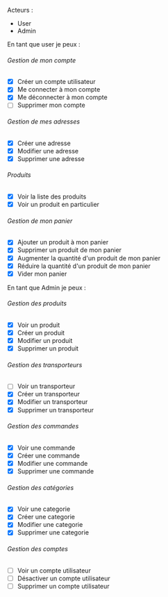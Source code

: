 <!-- @format -->

Acteurs :

- User
- Admin

En tant que user je peux :

###### Gestion de mon compte

- [x] Créer un compte utilisateur
- [x] Me connecter à mon compte
- [x] Me déconnecter à mon compte
- [ ] Supprimer mon compte

###### Gestion de mes adresses

- [x] Créer une adresse
- [x] Modifier une adresse
- [x] Supprimer une adresse

###### Produits

- [x] Voir la liste des produits
- [x] Voir un produit en particulier

###### Gestion de mon panier

- [x] Ajouter un produit à mon panier
- [x] Supprimer un produit de mon panier
- [x] Augmenter la quantité d'un produit de mon panier
- [x] Réduire la quantité d'un produit de mon panier
- [x] Vider mon panier

En tant que Admin je peux :

###### Gestion des produits

- [x] Voir un produit
- [x] Créer un produit
- [x] Modifier un produit
- [x] Supprimer un produit

###### Gestion des transporteurs

- [ ] Voir un transporteur
- [x] Créer un transporteur
- [x] Modifier un transporteur
- [x] Supprimer un transporteur

###### Gestion des commandes

- [x] Voir une commande
- [x] Créer une commande
- [x] Modifier une commande
- [x] Supprimer une commande

###### Gestion des catégories

- [x] Voir une categorie
- [x] Créer une categorie
- [x] Modifier une categorie
- [x] Supprimer une categorie

###### Gestion des comptes

- [ ] Voir un compte utilisateur
- [ ] Désactiver un compte utilisateur
- [ ] Supprimer un compte utilisateur
